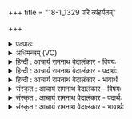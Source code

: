 +++
title = "18-1_1329 परि त्यंहर्यतम्"

+++
<details><summary>पदपाठः</summary>

प꣡रि꣢꣯। त्यम्। ह꣣र्यत꣢म्। ह꣡रि꣢꣯म्। ब꣣भ्रु꣢म्। पु꣣नन्ति। वा꣡रे꣢꣯ण। यः। दे꣣वा꣢न्। वि꣡श्वा꣢꣯न्। इत्। प꣡रि꣢꣯। म꣡दे꣢꣯न। स꣣ह꣢। ग꣡च्छ꣢꣯ति। १३२९।
</details>

<details><summary>अधिमन्त्रम् (VC)</summary>

- पवमानः सोमः
- अम्बरीषो वार्षागिर ऋजिश्वा भारद्वाजश्च
- अनुष्टुप्
- गान्धारः
</details>

<details><summary>हिन्दी : आचार्य रामनाथ वेदालंकार - विषयः</summary>

प्रथम ऋचा की व्याख्या पूर्वार्चिक में ५५२ क्रमाङ्क पर जीवात्मा की शुद्धि के विषय में की गयी थी। यहाँ गुरु-शिष्य का विषय कहते हैं।
</details>

<details><summary>हिन्दी : आचार्य रामनाथ वेदालंकार - पदार्थः</summary>

पदार्थान्वयभाषाः -  (हर्यतम्) प्रिय, (हरिम्) विद्या ग्रहण करने के शीलवाले, (बभ्रुम्) अज्ञान आदि दोषों से धूसर आत्मावाले (त्यम्) उस विद्यार्थी को,गुरुजन (वारेण) दोष-निवारक यम,नियम आदि से (परि पुनन्ति) परिशुद्ध करते हैं, (यः) जो विद्यार्थी (मदेन सह) उत्साह के साथ (विश्वान् इत् देवान्) सभी विद्वान् गुरुजनों के पास (परिगच्छति) पहुँचता है ॥१॥
</details>

<details><summary>हिन्दी : आचार्य रामनाथ वेदालंकार - भावार्थः</summary>

भावार्थभाषाः -  गुरुओं का यह कर्तव्य है कि वे प्यारे विद्यार्थियों का दोषों को निवारण करके उन्हें विद्वान् और प्रशस्त चरित्रवाला बनाएँ ॥१॥
</details>

<details><summary>संस्कृत : आचार्य रामनाथ वेदालंकार - विषयः</summary>

तत्र प्रथमा ऋक् पूर्वार्चिके ५५२ क्रमाङ्के जीवात्मशोधनविषये व्याख्याता। अत्र गुरुशिष्यविषय उच्यते।
</details>

<details><summary>संस्कृत : आचार्य रामनाथ वेदालंकार - पदार्थः</summary>

पदार्थान्वयभाषाः -  (हर्यतम्) प्रियम्, (हरिम्) विद्याहरणशीलम्, (बभ्रुम्) अज्ञानादिदोषैः धूसरात्मानम् (त्यम्) तं विद्यार्थिनम्,गुरुजनाः (वारेण) दोषनिवारकेण यमनियमादिना (परि पुनन्ति) परिशोधयन्ति। (यः) विद्यार्थी (मदेन सह) उत्साहेन साकम् (विश्वान् इत् देवान्) सर्वानेव विदुषो गुरुजनान् (परि गच्छति) परि प्राप्नोति ॥१॥
</details>

<details><summary>संस्कृत : आचार्य रामनाथ वेदालंकार - भावार्थः</summary>

भावार्थभाषाः -  गुरूणामिदं कर्तव्यं यत्ते प्रियाणां विद्यार्थिनां दोषान् निवार्य तान् विदुषः प्रशस्तचरित्रांश्च कुर्युः ॥१॥
</details>